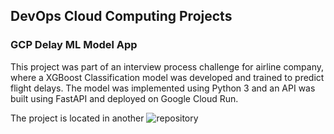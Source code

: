 ## DevOps Cloud Computing Projects

### GCP Delay ML Model App

This project was part of an interview process challenge for airline company, where a XGBoost 
Classification model was developed and trained to predict flight delays. The model was 
implemented using Python 3 and an API was built using FastAPI and deployed on Google Cloud Run.

The project is located in another ![repository](https://github.com/scaceresg/proj-challenge-LATAM.git)
